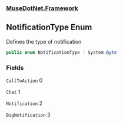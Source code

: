 ### [MuseDotNet.Framework](./MuseDotNet-Framework.md 'MuseDotNet.Framework')
## NotificationType Enum
Defines the type of notification  
```csharp
public enum NotificationType : System.Byte
```
### Fields
<a name='NotificationType-CallToAction'></a>
`CallToAction` 0  
  
  
<a name='NotificationType-Chat'></a>
`Chat` 1  
  
  
<a name='NotificationType-Notification'></a>
`Notification` 2  
  
  
<a name='NotificationType-BigNotification'></a>
`BigNotification` 3  
  
  
